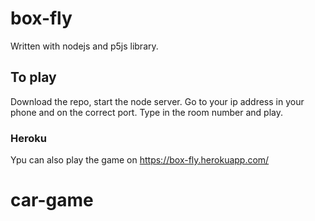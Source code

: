# box-fly
Written with nodejs and p5js library.

## To play
Download the repo, start the node server. Go to your ip address in your phone and on the correct port. Type in the room number and play.

### Heroku
Ypu can also play the game on https://box-fly.herokuapp.com/
# car-game
